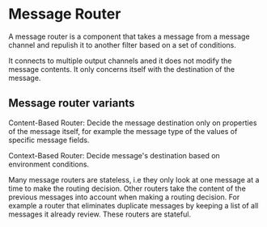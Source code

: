 # Message Router
A message router is a component that takes a message from a message channel and repulish it to another filter based on a set of conditions.

It connects to multiple output channels aned it does not modify the message contents. It only concerns itself with the destination of the message.

## Message router variants
Content-Based Router: Decide the message destination only on properties of the message itself, for example the message type of the values of specific message fields.

Context-Based Router: Decide message's destination based on environment conditions.

Many message routers are stateless, i.e they only look at one message at a time to make the routing decision. Other routers take the content of the previous messages into account when making a routing decision. For example a router that eliminates duplicate messages by keeping a list of all messages it already review. These routers are stateful.
